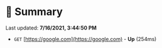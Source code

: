 # 📖 Summary
Last updated: **7/16/2021, 3:44:50 PM**

- `GET` [https://google.com](https://google.com) - **Up** (254ms)
